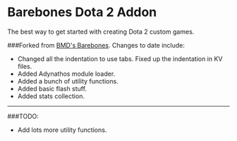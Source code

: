 # Barebones Dota 2 Addon
The best way to get started with creating Dota 2 custom games.

###Forked from [BMD's Barebones](https://github.com/bmddota/barebones). Changes to date include:
* Changed all the indentation to use tabs. Fixed up the indentation in KV files.
* Added Adynathos module loader.
* Added a bunch of utility functions.
* Added basic flash stuff.
* Added stats collection.

---
###TODO:
* Add lots more utility functions.
